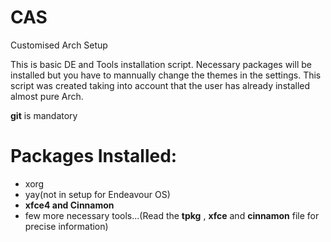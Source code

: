# CAS
Customised Arch Setup


This is basic DE and Tools installation script. Necessary packages will be installed but you have to mannually change the themes in the settings.
This script was created taking into account that the user has already installed almost pure Arch.

**git** is mandatory

# Packages Installed:
   * xorg
   * yay(not in setup for Endeavour OS)
   * **xfce4 and Cinnamon**
   * few more necessary tools...(Read the **tpkg** , **xfce** and **cinnamon** file for precise information)
